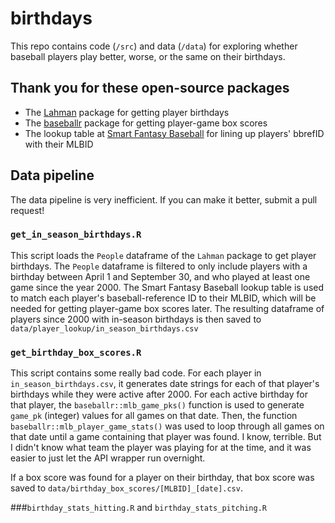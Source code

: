 # birthdays
This repo contains code (`/src`) and data (`/data`) for exploring whether baseball players play better, worse, or the same on their birthdays.

## Thank you for these open-source packages
* The [Lahman](https://cran.r-project.org/web/packages/Lahman/index.html) package for getting player birthdays
* The [baseballr](https://billpetti.github.io/baseballr/reference/index.html) package for getting player-game box scores
* The lookup table at [Smart Fantasy Baseball](https://www.smartfantasybaseball.com/tools/) for lining up players' bbrefID with their MLBID

## Data pipeline

The data pipeline is very inefficient. If you can make it better, submit a pull request!

### `get_in_season_birthdays.R`
This script loads the `People` dataframe of the `Lahman` package to get player birthdays. The `People` dataframe is filtered to only include players with a birthday between April 1 and September 30, and who played at least one game since the year 2000. The Smart Fantasy Baseball lookup table is used to match each player's baseball-reference ID to their MLBID, which will be needed for getting player-game box scores later. The resulting dataframe of players since 2000 with in-season birthdays is then saved to `data/player_lookup/in_season_birthdays.csv`

### `get_birthday_box_scores.R`
This script contains some really bad code. For each player in `in_season_birthdays.csv`, it generates date strings for each of that player's birthdays while they were active after 2000. For each active birthday for that player, the `baseballr::mlb_game_pks()` function is used to generate `game_pk` (integer) values for all games on that date. Then, the function `baseballr::mlb_player_game_stats()` was used to loop through all games on that date until a game containing that player was found. I know, terrible. But I didn't know what team the player was playing for at the time, and it was easier to just let the API wrapper run overnight.

If a box score was found for a player on their birthday, that box score was saved to `data/birthday_box_scores/[MLBID]_[date].csv`.

###`birthday_stats_hitting.R` and `birthday_stats_pitching.R`
